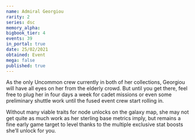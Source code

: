 ```yaml
---
name: Admiral Georgiou
rarity: 2
series: dsc
memory_alpha:
bigbook_tier: 4
events: 39
in_portal: true
date: 25/02/2021
obtained: Event
mega: false
published: true
---
```


As the only Uncommon crew currently in both of her collections, Georgiou will have all eyes on her from the elderly crowd. But until you get there, feel free to plug her in four days a week for cadet missions or even some preliminary shuttle work until the fused event crew start rolling in.

Without many viable traits for node unlocks on the galaxy map, she may not get quite as much work as her sterling base metrics imply, but remains a fine early game target to level thanks to the multiple exclusive stat boosts she’ll unlock for you.

